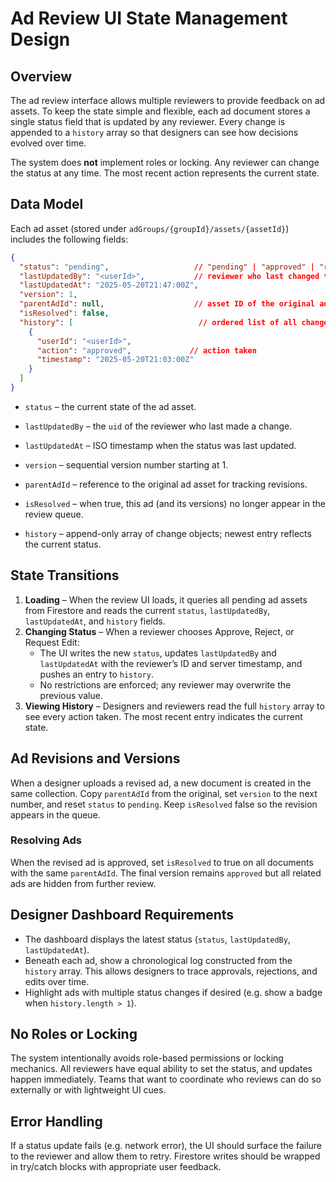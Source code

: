 # Ad Review UI State Management Design

## Overview
The ad review interface allows multiple reviewers to provide feedback on ad assets. To keep the state simple and flexible, each ad document stores a single status field that is updated by any reviewer. Every change is appended to a `history` array so that designers can see how decisions evolved over time.

The system does **not** implement roles or locking. Any reviewer can change the status at any time. The most recent action represents the current state.

## Data Model
Each ad asset (stored under `adGroups/{groupId}/assets/{assetId}`) includes the following fields:

```json
{
  "status": "pending",                   // "pending" | "approved" | "rejected" | "edit_requested"
  "lastUpdatedBy": "<userId>",           // reviewer who last changed the status
  "lastUpdatedAt": "2025-05-20T21:47:00Z",
  "version": 1,
  "parentAdId": null,                    // asset ID of the original ad, null for first version
  "isResolved": false,
  "history": [                            // ordered list of all changes
    {
      "userId": "<userId>",
      "action": "approved",             // action taken
      "timestamp": "2025-05-20T21:03:00Z"
    }
  ]
}
```

* `status` – the current state of the ad asset.
* `lastUpdatedBy` – the `uid` of the reviewer who last made a change.
* `lastUpdatedAt` – ISO timestamp when the status was last updated.
* `version` – sequential version number starting at 1.
* `parentAdId` – reference to the original ad asset for tracking revisions.
* `isResolved` – when true, this ad (and its versions) no longer appear in the review queue.

* `history` – append-only array of change objects; newest entry reflects the current status.

## State Transitions
1. **Loading** – When the review UI loads, it queries all pending ad assets from Firestore and reads the current `status`, `lastUpdatedBy`, `lastUpdatedAt`, and `history` fields.
2. **Changing Status** – When a reviewer chooses Approve, Reject, or Request Edit:
   - The UI writes the new `status`, updates `lastUpdatedBy` and `lastUpdatedAt` with the reviewer’s ID and server timestamp, and pushes an entry to `history`.
   - No restrictions are enforced; any reviewer may overwrite the previous value.
3. **Viewing History** – Designers and reviewers read the full `history` array to see every action taken. The most recent entry indicates the current state.

## Ad Revisions and Versions
When a designer uploads a revised ad, a new document is created in the same collection. Copy `parentAdId` from the original, set `version` to the next number, and reset `status` to `pending`. Keep `isResolved` false so the revision appears in the queue.

### Resolving Ads
When the revised ad is approved, set `isResolved` to true on all documents with the same `parentAdId`. The final version remains `approved` but all related ads are hidden from further review.

## Designer Dashboard Requirements
- The dashboard displays the latest status (`status`, `lastUpdatedBy`, `lastUpdatedAt`).
- Beneath each ad, show a chronological log constructed from the `history` array. This allows designers to trace approvals, rejections, and edits over time.
- Highlight ads with multiple status changes if desired (e.g. show a badge when `history.length > 1`).

## No Roles or Locking
The system intentionally avoids role-based permissions or locking mechanics. All reviewers have equal ability to set the status, and updates happen immediately. Teams that want to coordinate who reviews can do so externally or with lightweight UI cues.

## Error Handling
If a status update fails (e.g. network error), the UI should surface the failure to the reviewer and allow them to retry. Firestore writes should be wrapped in try/catch blocks with appropriate user feedback.

